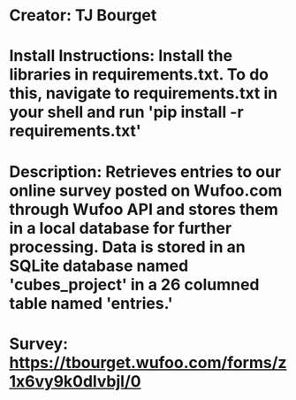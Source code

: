 # Creator: TJ Bourget
# Install Instructions: Install the libraries in requirements.txt. To do this, navigate to requirements.txt in your shell and run 'pip install -r requirements.txt'
# Description: Retrieves entries to our online survey posted on Wufoo.com through Wufoo API and stores them in a local database for further processing. Data is stored in an SQLite database named 'cubes_project' in a 26 columned table named 'entries.'
# Survey: https://tbourget.wufoo.com/forms/z1x6vy9k0dlvbjl/0
